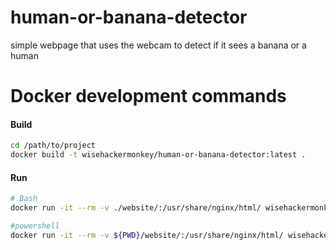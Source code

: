 # human-or-banana-detector
 simple webpage that uses the webcam to detect if it sees a banana or a human



# Docker development commands
#### Build
```bash
cd /path/to/project
docker build -t wisehackermonkey/human-or-banana-detector:latest .
```
#### Run
```bash
# Bash
docker run -it --rm -v ./website/:/usr/share/nginx/html/ wisehackermonkey/human-or-banana-detector:latest

#powershell
docker run -it --rm -v ${PWD}/website/:/usr/share/nginx/html/ wisehackermonkey/human-or-banana-detector:latest
```
